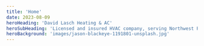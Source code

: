 ```yaml
---
title: 'Home'
date: 2023-08-09
heroHeading: 'David Lasch Heating & AC'
heroSubHeading: 'Licensed and insured HVAC company, serving Northwest PA for **more than 30 years**.'
heroBackground: 'images/jason-blackeye-1191801-unsplash.jpg'
---
```

